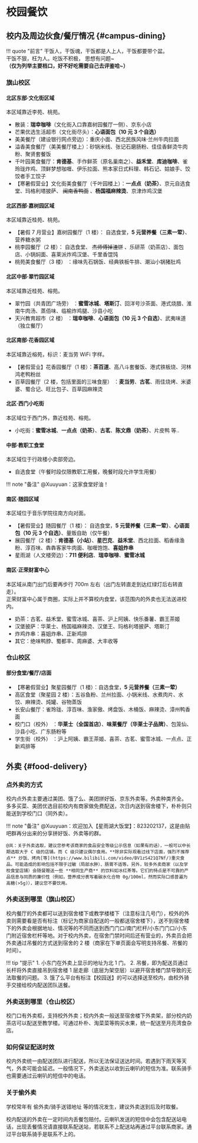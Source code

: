 # 校园餐饮

## 校内及周边伙食/餐厅情况 {#campus-dining}

!!! quote "前言"
    干饭人，干饭魂，干饭都是人上人，干饭都要带个盆。  
    干饭不狠，枉为人。吃饭不积极， 思想有问题~  
    **（仅为列举主要档口，好不好吃需要自己去评鉴哈\~）**

### 旗山校区

#### 北区东部·文化街区域

本区域靠近李苑、桃苑。

- 散装：**瑞幸咖啡**（文化街入口靠嘉树园餐厅一侧）、京东小店
- 芒果优选生活超市（文化街尽头）：**心语面包（10 元 3 个自选）**
- 美美餐厅（建设银行网点旁边）：重庆小面、西北民族风味·兰州牛肉拉面
- 溢香美食餐厅（美美餐厅楼上）：砂锅米线、张记石磨肠粉、佳佳香鲜烫牛肉粉、聚贤套餐饭
- 千叶园美食餐厅：**肯德基**、手作鲜茶（原名巢南之）、**益禾堂**、**库迪咖啡**、雀玲珑炸鸡、顶鲜梦想咖喱、伊乐拉面、熊本家日式料理、韩石记、姑娘手、饺饺者手工饺子
- 【寒暑假营业】文化街美食餐厅（千叶园楼上）：**一点点（奶茶）**、京元自选食堂、玛格利塔披萨、 ~~闽南香鸭面~~ 、**杨国福麻辣烫**、京津炸鸡汉堡

#### 北区西部·嘉树园区域

本区域靠近桂苑、桃苑。

- 【暑假 7 月营业】嘉树园餐厅（1 楼）： 自选食堂，**5 元营养餐（三素一荤）**、营养糖水粥
- 桃李园餐厅（2 楼）： 自选食堂、 ~~杰师傅掉渣饼~~ 、乐研茶（奶茶店）、面包店、小锅焖面、喜莱派炸鸡汉堡、千里香馄饨
- 桃苑美食餐厅（3 楼） ：缘味先石锅饭、经典铁板牛排、潮汕小锅猪肚鸡

#### 北区中部·翠竹园区域

本区域靠近桂苑、榕苑。

- 翠竹园（共青团广场旁） ：**蜜雪冰城**、**塔斯汀**、回洋号沙茶面、港式烧腊、淮南牛肉汤、蒸佰味、临榆炸鸡腿、沙县小吃
- 天兴教育超市（2 楼） ：**瑞幸咖啡**、**心语面包（10 元 3 个自选）**、武夷味道（独立餐厅）

#### 北区南部·花香园区域

本区域靠近榕苑，标识：麦当劳 WiFi 字样。

- 【暑假营业】花香园餐厅（1 楼）：**茶百道**、高八斗套餐饭、港式铁板烧、河林鸿老鸭粉丝
- 百草园餐厅（2 楼，包括里面的三味食屋） ：**麦当劳**、**古茗**、雨佳烧烤、米婆婆、蜀合记、旺比包子、百草园麻辣烫

#### 北区·西门小吃街

本区域位于西门外，靠近桂苑、榕苑。

- 小吃街：**蜜雪冰城**、**一点点（奶茶）**、**古茗**、**陈文鼎（奶茶）**、片皮鸭 等..

#### 中部·教职工食堂

本区域位于行政楼小卖部旁边。

- 自选食堂（午餐时段仅限教职工用餐，晚餐时段允许学生用餐）

!!! note "备注"
    @Xuuyuan：这家食堂好油！

#### 南区·随园区域

本区域位于音乐学院往南方向对面。

- 【暑假营业】随园餐厅（1 楼）： 自选食堂，**5 元营养餐（三素一荤）**、**心语面包（10 元 3 个自选）**、量贩自助（仅午餐）
- 展园餐厅（2 楼）：**肯德基（小站）**、**星巴克**、**益禾堂**、西北拉面、稻香缘渔粉、淳百味、犇犇客家牛肉面、咖喱饱饱、**喜姐炸串**
- 星雨湖（人文楼旁边）：**711 便利店**、**瑞幸咖啡**、**蜜雪冰城**

#### 南区·正荣财富中心

本区域从南门出门后要再步行 700m 左右（出门左转直走到达红绿灯后右转直走）。  
正荣财富中心属于商圈，实际上并不算校内食堂，该范围内的外卖也无法送进校内。

- 奶茶：古茗、益禾堂、蜜雪冰城、喜茶、沪上阿姨、快乐番薯、霸王茶姬
- 汉堡披萨：华莱士、杨国福麻辣烫、汉堡王、玛格利塔披萨、塔斯汀
- 炸鸡炸串：喜姐炸串、正新鸡排
- 其它：绝味鸭脖、蜀都丰、周麻婆、大丰收等

### 仓山校区

#### 部分食堂/餐厅/店面

- 【寒暑假营业】聚星园餐厅（1 楼）：自选食堂，**5 元营养餐（三素一荤）**
- 高区食堂（聚星园 2 楼）：五谷鱼粉、兰州拉面、小锅米线、水煮肉片、水饺、麻辣烫、炖罐、谷物蒸饭
- 长安山餐厅：雀玲珑、淳百味、渔家傲、烤盘饭、木桶饭、麻辣烫、漳州鸭香面
- 校门口（校外） ：**华莱士（全国首店）**、**味莱餐厅（华莱士子品牌）**、包笼仙、沙县小吃、广东肠粉等
- 学生街（校外） ：沪上阿姨、霸王茶姬、喜茶、古茗、蜜雪冰城、一点点、正新鸡排等

## 外卖 {#food-delivery}

### 点外卖的方式

校内点外卖主要通过美团、饿了么、美团拼好饭、京东外卖等。外卖种类齐全。  
多多买菜、美团优选目前校内有商家做免费配送，次日内送到宿舍楼下，朴朴则只能送到学校门口（同外卖）。

!!! note "备注"
    @Xuuyuan：欢迎加入【星雨湖大饭堂】：823202137，这是由贴吧群再分出来的分享拼好饭、外卖等的群。

    @岚：关于外卖选取，建议您参考该商家的食品安全等级公示信息（如果有的话），一般可以中长期选取大于 C 级的店铺。而 C 级只建议偶尔食用。**除非实际观看过线下店面，强烈不推荐点** 炒饭、烤肉[等](https://www.bilibili.com/video/BV1zS421Q7Nf/)重灾食品。可能造成的影响包括不限于过敏（局部水肿）、肠胃不适等。另外，较多外卖商家（以及学校食堂店铺）会随餐赠送一些 **相同生产商** 的饮料如冰红茶等。它们的特点是不可靠的产品信息与同质的廉价性（例如，营养成分表写着碳水化合物 0g/100ml，然而实际口感普遍为高糖(>5g)），建议您不要饮用。

### 外卖送到哪里（旗山校区）

校内餐厅的外卖都可以送到宿舍楼下或教学楼楼下（注意标注几号门），校外的外卖则需要看是否有标注（标记为商家自配送的一般都送宿舍楼下），送不到宿舍楼下的外卖会根据地址、情况等的不同而送到西门门口/南门栏杆/小东门门口/小东门附近宿舍栏杆等地。对于校内外卖，在宿舍门禁时间后还有营业的，外卖员会把外卖通过吊餐的方式送到宿舍的 2 楼（商家在下单页面会写明支持吊餐、吊餐的时间）。

!!! tip "提示"
    1. 小东门在外卖上显示的地址为北 1 门。
    2. 吊餐，即为配送员通过长杆将外卖直接吊到宿舍楼 1 层走廊（底层为架空层）以避开宿舍楼门禁导致的无法取餐的问题。
    3. 饿了么平台有标注【校园送】的可以选择送至校内，由校外骑手交接给校内配送团队送餐。

### 外卖送到哪里（仓山校区）

校门口有外卖柜，支持校外外卖；校内外卖一般送至宿舍楼下外卖架，部分校内奶茶店可以配送至教学楼。可通过朴朴、淘菜菜等购买水果，统一配送至月亮湾食杂店。

### 如何保证配送时效

校内外卖统一由配送团队进行配送，所以无法保证送达时间。若遇到下雨天等天气，外卖可能会延迟。一般情况下，外卖送达以收到云喇叭的短信为准。联系骑手也需要通过云喇叭的短信中的电话。

### 关于偷外卖

学校常年有 偷外卖/骑手送错地址 等的情况发生，建议外卖送到后及时取餐。

校内配送的外卖在一定时间内丢餐包赔付。云喇叭发送的短信中会包含配送站电话，出现丢餐情况请直接联系配送站，若联系不上配送站再通过平台联系商家。通过平台联系骑手是联系不上的。
